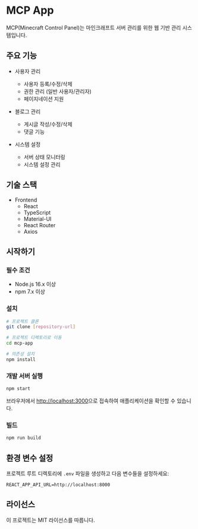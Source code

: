 # MCP App

MCP(Minecraft Control Panel)는 마인크래프트 서버 관리를 위한 웹 기반 관리 시스템입니다.

## 주요 기능

- 사용자 관리
  - 사용자 등록/수정/삭제
  - 권한 관리 (일반 사용자/관리자)
  - 페이지네이션 지원

- 블로그 관리
  - 게시글 작성/수정/삭제
  - 댓글 기능

- 시스템 설정
  - 서버 상태 모니터링
  - 시스템 설정 관리

## 기술 스택

- Frontend
  - React
  - TypeScript
  - Material-UI
  - React Router
  - Axios

## 시작하기

### 필수 조건

- Node.js 16.x 이상
- npm 7.x 이상

### 설치

```bash
# 프로젝트 클론
git clone [repository-url]

# 프로젝트 디렉토리로 이동
cd mcp-app

# 의존성 설치
npm install
```

### 개발 서버 실행

```bash
npm start
```

브라우저에서 [http://localhost:3000](http://localhost:3000)으로 접속하여 애플리케이션을 확인할 수 있습니다.

### 빌드

```bash
npm run build
```

## 환경 변수 설정

프로젝트 루트 디렉토리에 `.env` 파일을 생성하고 다음 변수들을 설정하세요:

```
REACT_APP_API_URL=http://localhost:8000
```

## 라이선스

이 프로젝트는 MIT 라이선스를 따릅니다.

